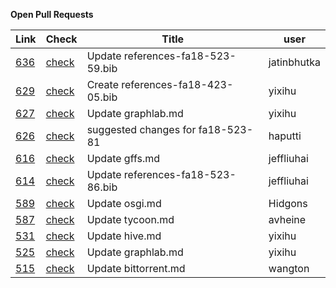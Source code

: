 **Open Pull Requests**


| Link | Check | Title | user |
| --- | --- | --- | --- |
| [636](https://github.com/cloudmesh/technologies/pull/636) | [check](https://github.com/cloudmesh/technologies/pull/636/checks) | Update references-fa18-523-59.bib | jatinbhutka |
| [629](https://github.com/cloudmesh/technologies/pull/629) | [check](https://github.com/cloudmesh/technologies/pull/629/checks) | Create references-fa18-423-05.bib | yixihu |
| [627](https://github.com/cloudmesh/technologies/pull/627) | [check](https://github.com/cloudmesh/technologies/pull/627/checks) | Update graphlab.md | yixihu |
| [626](https://github.com/cloudmesh/technologies/pull/626) | [check](https://github.com/cloudmesh/technologies/pull/626/checks) | suggested changes for fa18-523-81 | haputti |
| [616](https://github.com/cloudmesh/technologies/pull/616) | [check](https://github.com/cloudmesh/technologies/pull/616/checks) | Update gffs.md | jeffliuhai |
| [614](https://github.com/cloudmesh/technologies/pull/614) | [check](https://github.com/cloudmesh/technologies/pull/614/checks) | Update references-fa18-523-86.bib | jeffliuhai |
| [589](https://github.com/cloudmesh/technologies/pull/589) | [check](https://github.com/cloudmesh/technologies/pull/589/checks) | Update osgi.md | Hidgons |
| [587](https://github.com/cloudmesh/technologies/pull/587) | [check](https://github.com/cloudmesh/technologies/pull/587/checks) | Update tycoon.md | avheine |
| [531](https://github.com/cloudmesh/technologies/pull/531) | [check](https://github.com/cloudmesh/technologies/pull/531/checks) | Update hive.md | yixihu |
| [525](https://github.com/cloudmesh/technologies/pull/525) | [check](https://github.com/cloudmesh/technologies/pull/525/checks) | Update graphlab.md | yixihu |
| [515](https://github.com/cloudmesh/technologies/pull/515) | [check](https://github.com/cloudmesh/technologies/pull/515/checks) | Update bittorrent.md | wangton |


